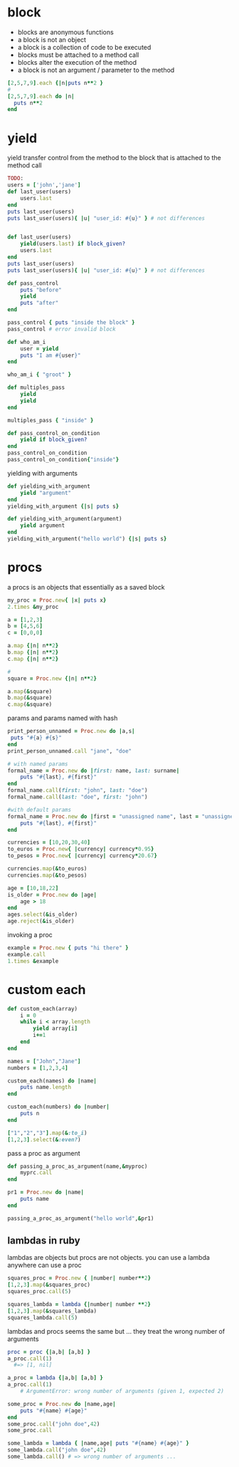 # block
- blocks are anonymous functions
- a block is not an object
- a block is a collection of code to be executed
- blocks must be attached to a method call
- blocks alter the execution of the method
- a block is not an argument / parameter to the method





```ruby
[2,5,7,9].each {|n|puts n**2 }
# 
[2,5,7,9].each do |n|
  puts n**2
end
```


# yield
 
yield transfer control from the method to the block that is attached to the method call



```ruby
TODO:
users = ['john','jane']
def last_user(users)
    users.last
end
puts last_user(users)
puts last_user(users){ |u| "user_id: #{u}" } # not differences


def last_user(users)
    yield(users.last) if block_given?
    users.last
end
puts last_user(users)
puts last_user(users){ |u| "user_id: #{u}" } # not differences
```



```ruby
def pass_control
    puts "before"
    yield
    puts "after"
end

pass_control { puts "inside the block" }
pass_control # error invalid block
```


```ruby
def who_am_i
    user = yield
    puts "I am #{user}"
end

who_am_i { "groot" }
```


```ruby
def multiples_pass
    yield
    yield
end

multiples_pass { "inside" }
```

```ruby
def pass_control_on_condition
    yield if block_given?
end
pass_control_on_condition
pass_control_on_condition{"inside"}
```

yielding with arguments

```ruby
def yielding_with_argument
    yield "argument"
end
yielding_with_argument {|s| puts s}
```


```ruby
def yielding_with_argument(argument)
    yield argument
end
yielding_with_argument("hello world") {|s| puts s}
```


# procs

a procs is an objects that essentially as a saved block


```ruby
my_proc = Proc.new{ |x| puts x}
2.times &my_proc
```


```ruby
a = [1,2,3]
b = [4,5,6]
c = [0,0,0]

a.map {|n| n**2}
b.map {|n| n**2}
c.map {|n| n**2}

#
square = Proc.new {|n| n**2}

a.map(&square)
b.map(&square)
c.map(&square)
```

params and params named with hash

```ruby
print_person_unnamed = Proc.new do |a,s|
 puts "#{a} #{s}"
end
print_person_unnamed.call "jane", "doe"

# with named params
formal_name = Proc.new do |first: name, last: surname|
    puts "#{last}, #{first}"
end
formal_name.call(first: "john", last: "doe")
formal_name.call(last: "doe", first: "john")

#with default params
formal_name = Proc.new do |first = "unassigned name", last = "unassigned surname"|
    puts "#{last}, #{first}"
end
```



```ruby
currencies = [10,20,30,40]
to_euros = Proc.new{ |currency| currency*0.95}
to_pesos = Proc.new{ |currency| currency*20.67}

currencies.map(&to_euros)
currencies.map(&to_pesos)
```

```ruby
age = [10,18,22]
is_older = Proc.new do |age|
    age > 18
end
ages.select(&is_older)
age.reject(&is_older)
```

invoking a proc

```ruby
example = Proc.new { puts "hi there" }
example.call
1.times &example
```


# custom each

```ruby
def custom_each(array)
    i = 0
    while i < array.length
        yield array[i]
        i+=1
    end
end

names = ["John","Jane"]
numbers = [1,2,3,4]

custom_each(names) do |name|
    puts name.length
end

custom_each(numbers) do |number|
    puts n
end
```


```ruby
["1","2","3"].map(&:to_i)
[1,2,3].select(&:even?)
```

pass a proc as argument

```ruby
def passing_a_proc_as_argument(name,&myproc)
    myprc.call
end

pr1 = Proc.new do |name|
    puts name
end

passing_a_proc_as_argument("hello world",&pr1)
```


## lambdas in ruby

lambdas are objects but procs are not objects. you can use a lambda anywhere can use a proc

```ruby 
squares_proc = Proc.new { |number| number**2}
[1,2,3].map(&squares_proc)
squares_proc.call(5)

squares_lambda = lambda {|number| number **2}
[1,2,3].map(&squares_lambda)
squares_lambda.call(5)
```

lambdas and procs seems the same but ... they treat the wrong number of arguments


```ruby
proc = proc {|a,b| [a,b] }
a_proc.call(1) 
  #=> [1, nil]

a_proc = lambda {|a,b| [a,b] }
a_proc.call(1)   
    # ArgumentError: wrong number of arguments (given 1, expected 2)
```


```ruby
some_proc = Proc.new do |name,age|
    puts "#{name} #{age}"
end
some_proc.call("john doe",42)
some_proc.call

some_lambda = lambda { |name,age| puts "#{name} #{age}" }
some_lambda.call("john doe",42)
some_lambda.call() # => wrong number of arguments ...
```
